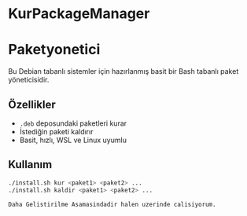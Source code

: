 # KurPackageManager
# Paketyonetici

Bu Debian tabanlı sistemler için hazırlanmış basit bir Bash tabanlı paket yöneticisidir.

## Özellikler
- `.deb` deposundaki paketleri kurar
- İstediğin paketi kaldırır
- Basit, hızlı, WSL ve Linux uyumlu

## Kullanım

```bash
./install.sh kur <paket1> <paket2> ...
./install.sh kaldir <paket1> <paket2> ...

Daha Gelistirilme Asamasindadir halen uzerinde calisiyorum.
